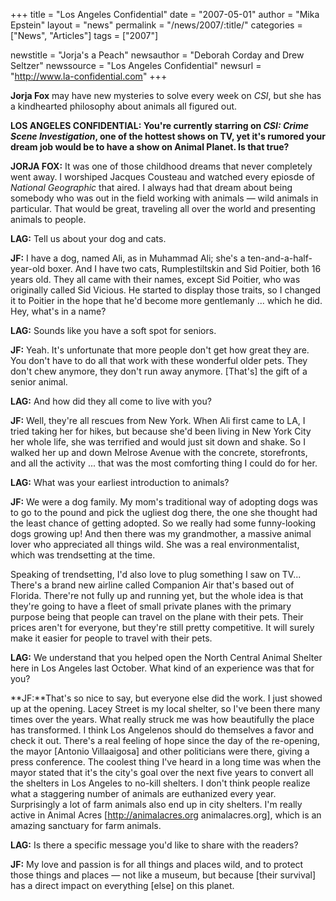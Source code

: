 +++
title = "Los Angeles Confidential"
date = "2007-05-01"
author = "Mika Epstein"
layout = "news"
permalink = "/news/2007/:title/"
categories = ["News", "Articles"]
tags = ["2007"]

newstitle = "Jorja's a Peach"
newsauthor = "Deborah Corday and Drew Seltzer"
newssource = "Los Angeles Confidential"
newsurl = "http://www.la-confidential.com"
+++

**Jorja Fox** may have new mysteries to solve every week on *CSI*, but she has a kindhearted philosophy about animals all figured out.

**LOS ANGELES CONFIDENTIAL: You're currently starring on *CSI: Crime Scene Investigation*, one of the hottest shows on TV, yet it's rumored your dream job would be to have a show on Animal Planet. Is that true?**

**JORJA FOX:** It was one of those childhood dreams that never completely went away. I worshiped Jacques Cousteau and watched every epiosde of *National Geographic* that aired. I always had that dream about being somebody who was out in the field working with animals &#8212; wild animals in particular. That would be great, traveling all over the world and presenting animals to people.

**LAG:** Tell us about your dog and cats.

**JF:** I have a dog, named Ali, as in Muhammad Ali; she's a ten-and-a-half-year-old boxer. And I have two cats, Rumplestiltskin and Sid Poitier, both 16 years old. They all came with their names, except Sid Poitier, who was originally called Sid Vicious. He started to display those traits, so I changed it to Poitier in the hope that he'd become more gentlemanly ... which he did. Hey, what's in a name?

**LAG:** Sounds like you have a soft spot for seniors.

**JF:** Yeah. It's unfortunate that more people don't get how great they are. You don't have to do all that work with these wonderful older pets. They don't chew anymore, they don't run away anymore. [That's] the gift of a senior animal.

**LAG:** And how did they all come to live with you?

**JF:** Well, they're all rescues from New York. When Ali first came to LA, I tried taking her for hikes, but because she'd been living in New York City her whole life, she was terrified and would just sit down and shake. So I walked her up and down Melrose Avenue with the concrete, storefronts, and all the activity ... that was the most comforting thing I could do for her.

**LAG:** What was your earliest introduction to animals?

**JF:** We were a dog family. My mom's traditional way of adopting dogs was to go to the pound and pick the ugliest dog there, the one she thought had the least chance of getting adopted. So we really had some funny-looking dogs growing up! And then there was my grandmother, a massive animal lover who appreciated all things wild. She was a real environmentalist, which was trendsetting at the time.

Speaking of trendsetting, I'd also love to plug something I saw on TV... There's a brand new airline called Companion Air that's based out of Florida. There're not fully up and running yet, but the whole idea is that they're going to have a fleet of small private planes with the primary purpose being that people can travel on the plane with their pets. Their prices aren't for everyone, but they're still pretty competitive. It will surely make it easier for people to travel with their pets.

**LAG:** We understand that you helped open the North Central Animal Shelter here in Los Angeles last October. What kind of an experience was that for you?

**JF:**That's so nice to say, but everyone else did the work. I just showed up at the opening. Lacey Street is my local shelter, so I've been there many times over the years. What really struck me was how beautifully the place has transformed. I think Los Angelenos should do themselves a favor and check it out. There's a real feeling of hope since the day of the re-opening, the mayor [Antonio Villaaigosa] and other politicians were there, giving a press conference. The coolest thing I've heard in a long time was when the mayor stated that it's the city's goal over the next five years to convert all the shelters in Los Angeles to no-kill shelters. I don't think people realize what a staggering number of animals are euthanized every year. Surprisingly a lot of farm animals also end up in city shelters. I'm really active in Animal Acres [http://animalacres.org animalacres.org], which is an amazing sanctuary for farm animals.

**LAG:** Is there a specific message you'd like to share with the readers?

**JF:** My love and passion is for all things and places wild, and to protect those things and places &#8212; not like a museum, but because [their survival] has a direct impact on everything [else] on this planet.

